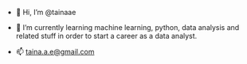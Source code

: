 - 👋 Hi, I’m @tainaae
<!--- - 👀 I’m interested in ... --->
- 🌱 I’m currently learning machine learning, python, data analysis and related stuff in order to start a career as a data analyst.
<!--- - 💞️ I’m looking to collaborate on ...--->
- 📫 taina.a.e@gmail.com

<!---
tainaae/tainaae is a ✨ special ✨ repository because its `README.md` (this file) appears on your GitHub profile.
You can click the Preview link to take a look at your changes.
--->
